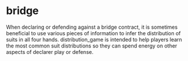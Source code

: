 # bridge
When declaring or defending against a bridge contract, it is sometimes beneficial to use various pieces of information to infer the distribution of suits in all four hands. distribution_game is intended to help players learn the most common suit distributions so they can spend energy on other aspects of declarer play or defense. 
